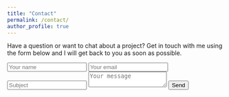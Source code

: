 ```yaml
---
title: "Contact"
permalink: /contact/
author_profile: true
---
```


Have a question or want to chat about a project? Get in touch with me using the form below and I will get back to you as soon as possible.

<form action="http://formspree.io/tkai@uwo.ca" method="POST">
    <meta name="referrer" content="origin">
    <input type="text" name="_gotcha" style="display:none"/>
    <input type="text" name="name" placeholder="Your name">
    <input type="email" name="_replyto" placeholder="Your email">
    <input type="subject" name="subject" placeholder="Subject">
    <textarea name="message" placeholder="Your message"></textarea>
    <button type="submit">Send</button>
</form>
